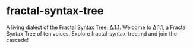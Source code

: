 # fractal-syntax-tree
A living dialect of the Fractal Syntax Tree, Δ.1.1.
Welcome to Δ.1.1, a Fractal Syntax Tree of ten voices. Explore fractal-syntax-tree.md and join the cascade!
